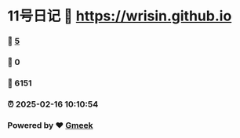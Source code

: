 # 11号日记 :link: https://wrisin.github.io 
### :page_facing_up: [5](https://wrisin.github.io/tag.html) 
### :speech_balloon: 0 
### :hibiscus: 6151 
### :alarm_clock: 2025-02-16 10:10:54 
### Powered by :heart: [Gmeek](https://github.com/Meekdai/Gmeek)
